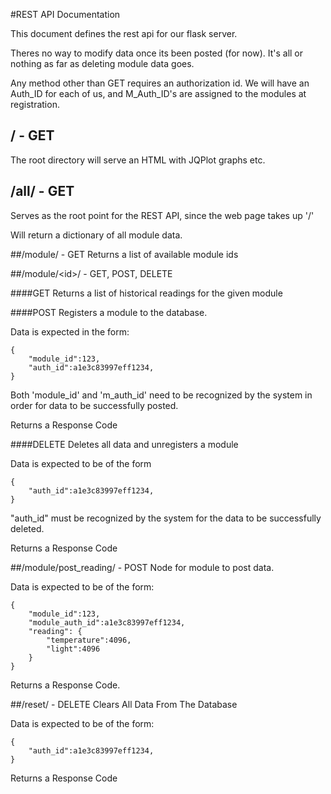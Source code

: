 #REST API Documentation

This document defines the rest api for our flask server.

Theres no way to modify data once its been posted (for now).
It's all or nothing as far as deleting module data goes.

Any method other than GET requires an authorization id.
We will have an Auth_ID for each of us, and M_Auth_ID's are assigned to the modules at registration.

## / - GET
The root directory will serve an HTML with JQPlot graphs etc.

## /all/ - GET
Serves as the root point for the REST API, since the web page takes up '/'

Will return a dictionary of all module data.

##/module/ - GET
Returns a list of available module ids

##/module/&lt;id>/ - GET, POST, DELETE

####GET
Returns a list of historical readings for the given module

####POST
Registers a module to the database.

Data is expected in the form:

	{
		"module_id":123,
		"auth_id":a1e3c83997eff1234,
	}

Both 'module_id' and 'm_auth_id' need to be recognized by the system in order
for data to be successfully posted.

Returns a Response Code

####DELETE
Deletes all data and unregisters a module

Data is expected to be of the form

	{
		"auth_id":a1e3c83997eff1234,
	}

"auth_id" must be recognized by the system for the data to be successfully deleted.

Returns a Response Code

##/module/post_reading/ - POST
Node for module to post data.

Data is expected to be of the form:

	{
		"module_id":123,
		"module_auth_id":a1e3c83997eff1234,
		"reading": {
			"temperature":4096,
			"light":4096
		}
	}

Returns a Response Code.

##/reset/ - DELETE
Clears All Data From The Database

Data is expected to be of the form:

	{
		"auth_id":a1e3c83997eff1234,
	}

Returns a Response Code
